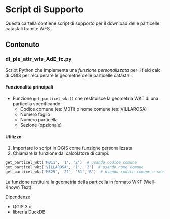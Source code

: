 # Script di Supporto

Questa cartella contiene script di supporto per il download delle particelle catastali tramite WFS.

## Contenuto

### dl_ple_attr_wfs_AdE_fc.py

Script Python che implementa una _funzione personalizzata_ per il field calc di QGIS per recuperare le geometrie delle particelle catastali.

#### Funzionalità principali

- Funzione `get_particel_wkt()` che restituisce la geometria WKT di una particella specificando:
  - Codice comune (es: M011) o nome comune (es: VILLAROSA)
  - Numero foglio
  - Numero particella
  - Sezione (opzionale)

#### Utilizzo

1. Importare lo script in QGIS come funzione personalizzata
2. Chiamare la funzione dal calcolatore di campi:

```python
get_particel_wkt('M011', '1', '2')  # usando codice comune
get_particel_wkt('VILLAROSA', '1', '2')  # usando nome comune
get_particel_wkt('M325', '22', '51','B')  # usando codice comune e sezione
```

La funzione restituirà la geometria della particella in formato WKT (Well-Known Text).

Dipendenze
- QGIS 3.x
- libreria DuckDB
